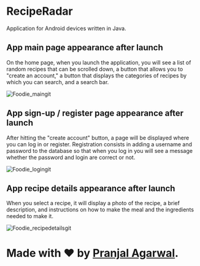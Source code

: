 
# RecipeRadar

Application for Android devices written in Java. 

## App main page appearance after launch

On the home page, when you launch the application, you will see a list of random recipes that can be scrolled down, a button that allows you to "create an account," a button that displays the categories of recipes by which you can search, and a search bar.

![Foodie_maingit](https://user-images.githubusercontent.com/92918917/202266765-ef531fdc-4102-434c-b22a-8d4466127833.png)

## App sign-up / register page appearance after launch

After hitting the "create account" button, a page will be displayed where you can log in or register. Registration consists in adding a username and password to the database so that when you log in you will see a message whether the password and login are correct or not.

![Foodie_logingit](https://user-images.githubusercontent.com/92918917/202266816-4f92c2be-fb6f-42a0-be7f-b9a46453f428.png)

## App recipe details appearance after launch

When you select a recipe, it will display a photo of the recipe, a brief description, and instructions on how to make the meal and the ingredients needed to make it.

![Foodie_recipedetailsgit](https://user-images.githubusercontent.com/92918917/202266859-8cbb9f71-85c2-4dca-8a1f-f14258e0fab0.png)


# Made with ❤ by [Pranjal Agarwal](https://github.com/Pranjal360Agarwal).
